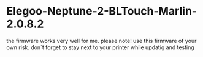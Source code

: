 # Elegoo-Neptune-2-BLTouch-Marlin-2.0.8.2
the firmware works very well for me. 
please note! 
use this firmware of your own risk. 
don´t forget to stay next to your printer while updatig and testing
